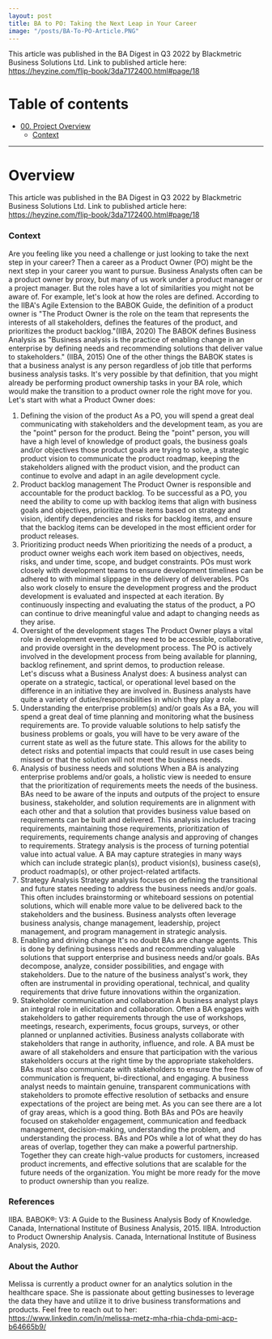 ```yaml
---
layout: post
title: BA to PO: Taking the Next Leap in Your Career
image: "/posts/BA-To-PO-Article.PNG"
---
```



This article was published in the BA Digest in Q3 2022 by Blackmetric Business Solutions Ltd. Link to published article here: https://heyzine.com/flip-book/3da7172400.html#page/18

# Table of contents

- [00. Project Overview](#overview-main)
    - [Context](#overview-context)

___

# Overview <a name="overview-main"></a>

This article was published in the BA Digest in Q3 2022 by Blackmetric Business Solutions Ltd. Link to published article here: https://heyzine.com/flip-book/3da7172400.html#page/18

### Context <a name="overview-context"></a>

Are you feeling like you need a challenge or just looking to take the next step in your career?  Then a career as a Product Owner (PO) might be the next step in your career you want to pursue. Business Analysts often can be a product owner by proxy, but many of us work under a product manager or a project manager. But the roles have a lot of similarities you might not be aware of. For example, let's look at how the roles are defined. According to the IIBA's Agile Extension to the BABOK Guide, the definition of a product owner is "The Product Owner is the role on the team that represents the interests of all stakeholders, defines the features of the product, and prioritizes the product backlog."(IIBA, 2020) The BABOK defines Business Analysis as "Business analysis is the practice of enabling change in an enterprise by defining needs and recommending solutions that deliver value to stakeholders." (IIBA, 2015) One of the other things the BABOK states is that a business analyst is any person regardless of job title that performs business analysis tasks.  It's very possible by that definition, that you might already be performing product ownership tasks in your BA role, which would make the transition to a product owner role the right move for you.
Let's start with what a Product Owner does:
1.	Defining the vision of the product
As a PO, you will spend a great deal communicating with stakeholders and the development team, as you are the "point" person for the product.  Being the "point" person, you will have a high level of knowledge of product goals, the business goals and/or objectives those product goals are trying to solve, a strategic product vision to communicate the product roadmap, keeping the stakeholders aligned with the product vision, and the product can continue to evolve and adapt in an agile development cycle.
2.	Product backlog management
The Product Owner is responsible and accountable for the product backlog.  To be successful as a PO, you need the ability to come up with backlog items that align with business goals and objectives, prioritize these items based on strategy and vision, identify dependencies and risks for backlog items, and ensure that the backlog items can be developed in the most efficient order for product releases.
3.	Prioritizing product needs
When prioritizing the needs of a product, a product owner weighs each work item based on objectives, needs, risks, and under time, scope, and budget constraints. POs must work closely with development teams to ensure development timelines can be adhered to with minimal slippage in the delivery of deliverables. POs also work closely to ensure the development progress and the product development is evaluated and inspected at each iteration. By continuously inspecting and evaluating the status of the product, a PO can continue to drive meaningful value and adapt to changing needs as they arise.
4.	Oversight of the development stages
The Product Owner plays a vital role in development events, as they need to be accessible, collaborative, and provide oversight in the development process. The PO is actively involved in the development process from being available for planning, backlog refinement, and sprint demos, to production release.  
Let's discuss what a Business Analyst does:
A business analyst can operate on a strategic, tactical, or operational level based on the difference in an initiative they are involved in. Business analysts have quite a variety of duties/responsibilities in which they play a role.  
1.	Understanding the enterprise problem(s) and/or goals
As a BA, you will spend a great deal of time planning and monitoring what the business requirements are.  To provide valuable solutions to help satisfy the business problems or goals, you will have to be very aware of the current state as well as the future state.  This allows for the ability to detect risks and potential impacts that could result in use cases being missed or that the solution will not meet the business needs.
2.	Analysis of business needs and solutions
When a BA is analyzing enterprise problems and/or goals, a holistic view is needed to ensure that the prioritization of requirements meets the needs of the business.  BAs need to be aware of the inputs and outputs of the project to ensure business, stakeholder, and solution requirements are in alignment with each other and that a solution that provides business value based on requirements can be built and delivered. This analysis includes tracing requirements, maintaining those requirements, prioritization of requirements, requirements change analysis and approving of changes to requirements. Strategy analysis is the process of turning potential value into actual value.  A BA may capture strategies in many ways which can include strategic plan(s), product vision(s), business case(s), product roadmap(s), or other project-related artifacts.
3.	Strategy Analysis
Strategy analysis focuses on defining the transitional and future states needing to address the business needs and/or goals. This often includes brainstorming or whiteboard sessions on potential solutions, which will enable more value to be delivered back to the stakeholders and the business.  Business analysts often leverage business analysis, change management, leadership, project management, and program management in strategic analysis.   
4.	Enabling and driving change 
It's no doubt BAs are change agents. This is done by defining business needs and recommending valuable solutions that support enterprise and business needs and/or goals. BAs decompose, analyze, consider possibilities, and engage with stakeholders.  Due to the nature of the business analyst's work, they often are instrumental in providing operational, technical, and quality requirements that drive future innovations within the organization.
5.	Stakeholder communication and collaboration
A business analyst plays an integral role in elicitation and collaboration. Often a BA engages with stakeholders to gather requirements through the use of workshops, meetings, research, experiments, focus groups, surveys, or other planned or unplanned activities. Business analysts collaborate with stakeholders that range in authority, influence, and role.  A BA must be aware of all stakeholders and ensure that participation with the various stakeholders occurs at the right time by the appropriate stakeholders. BAs must also communicate with stakeholders to ensure the free flow of communication is frequent, bi-directional, and engaging.  A business analyst needs to maintain genuine, transparent communications with stakeholders to promote effective resolution of setbacks and ensure expectations of the project are being met. 
As you can see there are a lot of gray areas, which is a good thing.  Both BAs and POs are heavily focused on stakeholder engagement, communication and feedback management, decision-making, understanding the problem, and understanding the process. BAs and POs while a lot of what they do has areas of overlap, together they can make a powerful partnership.  Together they can create high-value products for customers, increased product increments, and effective solutions that are scalable for the future needs of the organization.  You might be more ready for the move to product ownership than you realize.

### References <a name="overview-references"></a>

IIBA. BABOK®: V3: A Guide to the Business Analysis Body of Knowledge. Canada, International Institute of Business Analysis, 2015. 
IIBA. Introduction to Product Ownership Analysis. Canada, International Institute of Business Analysis, 2020. 

### About the Author <a name="overview-author"></a>

Melissa is currently a product owner for an analytics solution in the healthcare space.  She is passionate about getting businesses to leverage the data they have and utilize it to drive business transformations and products.  Feel free to reach out to her: https://www.linkedin.com/in/melissa-metz-mha-rhia-chda-pmi-acp-b64665b9/

<br>
<br>
